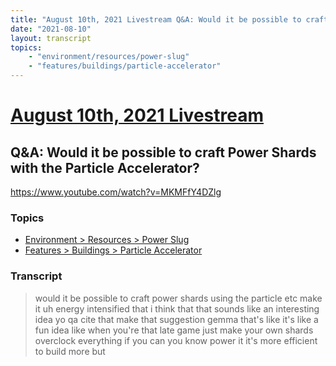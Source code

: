 ```yaml
---
title: "August 10th, 2021 Livestream Q&A: Would it be possible to craft Power Shards with the Particle Accelerator?"
date: "2021-08-10"
layout: transcript
topics:
    - "environment/resources/power-slug"
    - "features/buildings/particle-accelerator"
---
```

# [August 10th, 2021 Livestream](../2021-08-10.md)
## Q&A: Would it be possible to craft Power Shards with the Particle Accelerator?
https://www.youtube.com/watch?v=MKMFfY4DZlg

### Topics
* [Environment > Resources > Power Slug](../topics/environment/resources/power-slug.md)
* [Features > Buildings > Particle Accelerator](../topics/features/buildings/particle-accelerator.md)

### Transcript

> would it be possible to craft power shards using the particle etc make it uh energy intensified that i think that that sounds like an interesting idea yo qa cite that make that suggestion gemma that's like it's like a fun idea like when you're that late game just make your own shards overclock everything if you can you know power it it's more efficient to build more but
